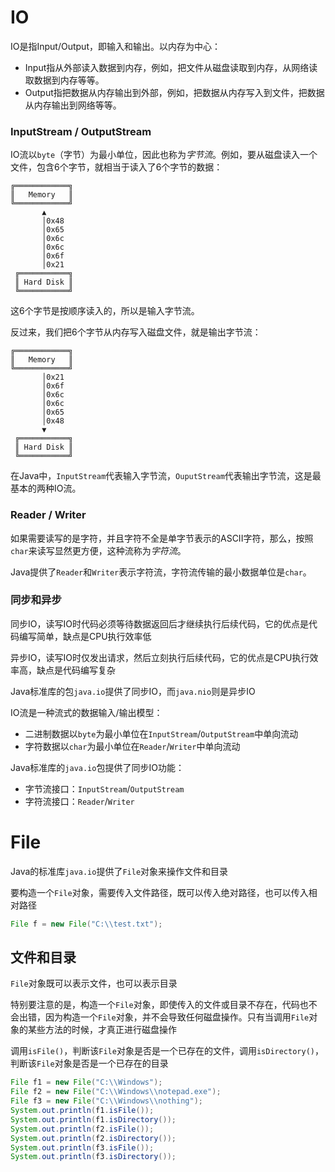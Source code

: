 # IO

IO是指Input/Output，即输入和输出。以内存为中心：

- Input指从外部读入数据到内存，例如，把文件从磁盘读取到内存，从网络读取数据到内存等等。
- Output指把数据从内存输出到外部，例如，把数据从内存写入到文件，把数据从内存输出到网络等等。





### InputStream / OutputStream

IO流以`byte`（字节）为最小单位，因此也称为*字节流*。例如，要从磁盘读入一个文件，包含6个字节，就相当于读入了6个字节的数据：

```ascii
╔════════════╗
║   Memory   ║
╚════════════╝
       ▲
       │0x48
       │0x65
       │0x6c
       │0x6c
       │0x6f
       │0x21
 ╔═══════════╗
 ║ Hard Disk ║
 ╚═══════════╝
```

这6个字节是按顺序读入的，所以是输入字节流。

反过来，我们把6个字节从内存写入磁盘文件，就是输出字节流：

```ascii
╔════════════╗
║   Memory   ║
╚════════════╝
       │0x21
       │0x6f
       │0x6c
       │0x6c
       │0x65
       │0x48
       ▼
 ╔═══════════╗
 ║ Hard Disk ║
 ╚═══════════╝
```

在Java中，`InputStream`代表输入字节流，`OuputStream`代表输出字节流，这是最基本的两种IO流。





### Reader / Writer

如果需要读写的是字符，并且字符不全是单字节表示的ASCII字符，那么，按照`char`来读写显然更方便，这种流称为*字符流*。

Java提供了`Reader`和`Writer`表示字符流，字符流传输的最小数据单位是`char`。





### 同步和异步

同步IO，读写IO时代码必须等待数据返回后才继续执行后续代码，它的优点是代码编写简单，缺点是CPU执行效率低

异步IO，读写IO时仅发出请求，然后立刻执行后续代码，它的优点是CPU执行效率高，缺点是代码编写复杂



Java标准库的包`java.io`提供了同步IO，而`java.nio`则是异步IO





IO流是一种流式的数据输入/输出模型：

- 二进制数据以`byte`为最小单位在`InputStream`/`OutputStream`中单向流动
- 字符数据以`char`为最小单位在`Reader`/`Writer`中单向流动



Java标准库的`java.io`包提供了同步IO功能：

- 字节流接口：`InputStream`/`OutputStream`
- 字符流接口：`Reader`/`Writer`





# File

Java的标准库`java.io`提供了`File`对象来操作文件和目录



要构造一个`File`对象，需要传入文件路径，既可以传入绝对路径，也可以传入相对路径

```java
File f = new File("C:\\test.txt");
```





## 文件和目录

`File`对象既可以表示文件，也可以表示目录

特别要注意的是，构造一个`File`对象，即使传入的文件或目录不存在，代码也不会出错，因为构造一个`File`对象，并不会导致任何磁盘操作。只有当调用`File`对象的某些方法的时候，才真正进行磁盘操作



调用`isFile()`，判断该`File`对象是否是一个已存在的文件，调用`isDirectory()`，判断该`File`对象是否是一个已存在的目录

```java
File f1 = new File("C:\\Windows");
File f2 = new File("C:\\Windows\\notepad.exe");
File f3 = new File("C:\\Windows\\nothing");
System.out.println(f1.isFile());
System.out.println(f1.isDirectory());
System.out.println(f2.isFile());
System.out.println(f2.isDirectory());
System.out.println(f3.isFile());
System.out.println(f3.isDirectory());
```





































